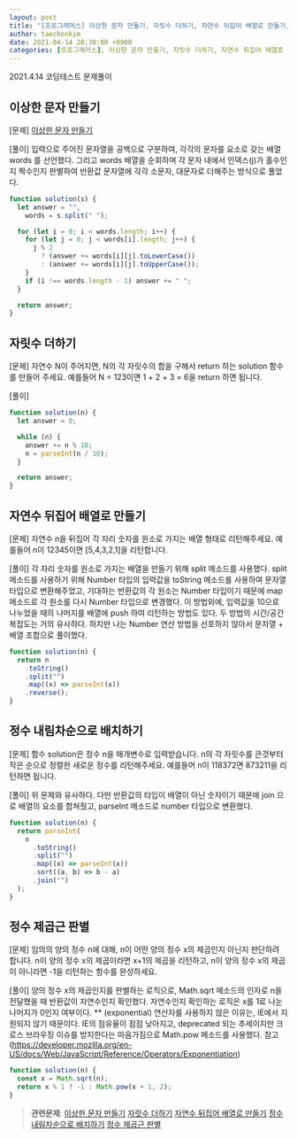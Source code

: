 ```yaml
---
layout: post
title: "[프로그래머스] 이상한 문자 만들기, 자릿수 더하기, 자연수 뒤집어 배열로 만들기, 정수 내림차순으로 배치하기, 정수 제곱근 판별"
author: taechonkim
date: 2021-04-14 20:30:00 +0900
categories: [프로그래머스], 이상한 문자 만들기, 자릿수 더하기, 자연수 뒤집어 배열로 만들기, 정수 내림차순으로 배치하기, 정수 제곱근 판별
---
```


2021.4.14 코딩테스트 문제풀이

## 이상한 문자 만들기

[문제] [이상한 문자 만들기]()

[풀이] 입력으로 주어진 문자열을 공백으로 구분하여, 각각의 문자를 요소로 갖는 배열 words 를 선언했다. 그리고 words 배열을 순회하며 각 문자 내에서 인덱스(j)가 홀수인지 짝수인지 판별하여 반환값 문자열에 각각 소문자, 대문자로 더해주는 방식으로 풀었다.

```javascript
function solution(s) {
  let answer = "",
    words = s.split(" ");

  for (let i = 0; i < words.length; i++) {
    for (let j = 0; j < words[i].length; j++) {
      j % 2
        ? (answer += words[i][j].toLowerCase())
        : (answer += words[i][j].toUpperCase());
    }
    if (i !== words.length - 1) answer += " ";
  }

  return answer;
}
```

## 자릿수 더하기

[문제] 자연수 N이 주어지면, N의 각 자릿수의 합을 구해서 return 하는 solution 함수를 만들어 주세요.
예를들어 N = 123이면 1 + 2 + 3 = 6을 return 하면 됩니다.

[풀이]

```javascript
function solution(n) {
  let answer = 0;

  while (n) {
    answer += n % 10;
    n = parseInt(n / 10);
  }

  return answer;
}
```

## 자연수 뒤집어 배열로 만들기

[문제] 자연수 n을 뒤집어 각 자리 숫자를 원소로 가지는 배열 형태로 리턴해주세요. 예를들어 n이 12345이면 [5,4,3,2,1]을 리턴합니다.

[풀이] 각 자리 숫자를 원소로 가지는 배열을 만들기 위해 split 메소드를 사용했다. split 메소드를 사용하기 위해 Number 타입의 입력값을 toString 메소드를 사용하여 문자열 타입으로 변환해주었고, 기대하는 반환값의 각 원소는 Number 타입이기 때문에 map 메소드로 각 원소를 다시 Number 타입으로 변경했다. 이 방법외에, 입력값을 10으로 나누었을 때의 나머지를 배열에 push 하여 리턴하는 방법도 있다. 두 방법의 시간/공간 복잡도는 거의 유사하다. 하지만 나는 Number 연산 방법을 선호하지 않아서 문자열 + 배열 조합으로 풀이했다.

```javascript
function solution(n) {
  return n
    .toString()
    .split("")
    .map((x) => parseInt(x))
    .reverse();
}
```

## 정수 내림차순으로 배치하기

[문제] 함수 solution은 정수 n을 매개변수로 입력받습니다. n의 각 자릿수를 큰것부터 작은 순으로 정렬한 새로운 정수를 리턴해주세요. 예를들어 n이 118372면 873211을 리턴하면 됩니다.

[풀이] 위 문제와 유사하다. 다만 반환값의 타입이 배열이 아닌 숫자이기 때문에 join 으로 배열의 요소를 합쳐줬고, parseInt 메소드로 number 타입으로 변환했다.

```javascript
function solution(n) {
  return parseInt(
    n
      .toString()
      .split("")
      .map((x) => parseInt(x))
      .sort((a, b) => b - a)
      .join("")
  );
}
```

## 정수 제곱근 판별

[문제] 임의의 양의 정수 n에 대해, n이 어떤 양의 정수 x의 제곱인지 아닌지 판단하려 합니다.
n이 양의 정수 x의 제곱이라면 x+1의 제곱을 리턴하고, n이 양의 정수 x의 제곱이 아니라면 -1을 리턴하는 함수를 완성하세요.

[풀이] 양의 정수 x의 제곱인지를 판별하는 로직으로, Math.sqrt 메소드의 인자로 n을 전달했을 때 반환값이 자연수인지 확인했다. 자연수인지 확인하는 로직은 x를 1로 나눈 나머지가 0인지 여부이다. \*\* (exponential) 연산자를 사용하지 않은 이유는, IE에서 지원되지 않기 때문이다. IE의 점유율이 점점 낮아지고, deprecated 되는 추세이지만 크로스 브라우징 이슈를 방지한다는 마음가짐으로 Math.pow 메소드를 사용했다. 참고 (https://developer.mozilla.org/en-US/docs/Web/JavaScript/Reference/Operators/Exponentiation)

```javascript
function solution(n) {
  const x = Math.sqrt(n);
  return x % 1 ? -1 : Math.pow(x + 1, 2);
}
```

> **관련문제**:
> [이상한 문자 만들기](https://programmers.co.kr/learn/courses/30/lessons/12930) [자릿수 더하기](https://programmers.co.kr/learn/courses/30/lessons/12931) [자연수 뒤집어 배열로 만들기](https://programmers.co.kr/learn/courses/30/lessons/12932) [정수 내림차순으로 배치하기](https://programmers.co.kr/learn/courses/30/lessons/12933) [정수 제곱근 판별](https://programmers.co.kr/learn/courses/30/lessons/12934)
